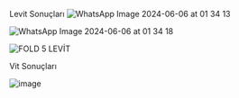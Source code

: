 
Levit Sonuçları
![WhatsApp Image 2024-06-06 at 01 34 13](https://github.com/elif-ozkan/Zemin_Etudu-_Makine_-Ogrenimi/assets/94003321/4dc5d5ad-40f2-4d0a-a84e-ade5033e013c)

![WhatsApp Image 2024-06-06 at 01 34 18](https://github.com/elif-ozkan/Zemin_Etudu-_Makine_-Ogrenimi/assets/94003321/8025a225-fddd-44ca-be36-b5035e098013)

![FOLD 5 LEVİT](https://github.com/elif-ozkan/Zemin_Etudu-_Makine_-Ogrenimi/assets/94003321/d7201669-487a-4a75-a28a-2dd007c16853)


Vit Sonuçları

![image](https://github.com/elif-ozkan/Zemin_Etudu-_Makine_-Ogrenimi/assets/94003321/6b10ff06-dd9d-4bc6-8b5d-af01563709ad)






